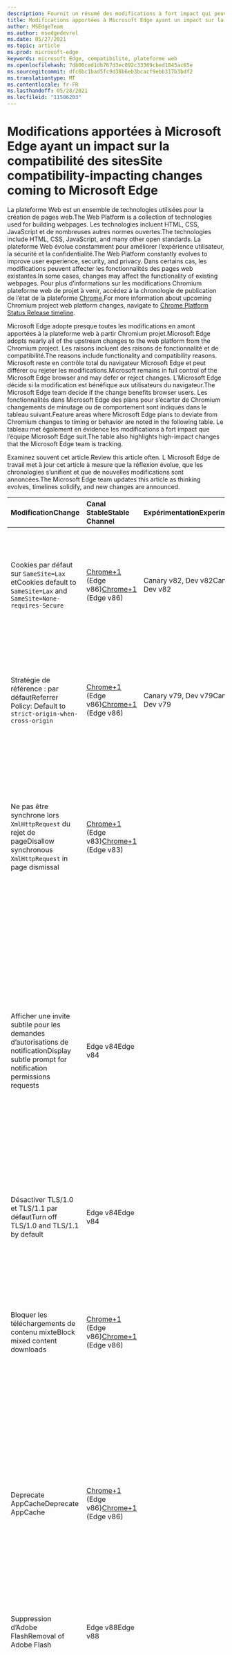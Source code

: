 ```yaml
---
description: Fournit un résumé des modifications à fort impact qui peuvent avoir un impact sur la compatibilité des sites
title: Modifications apportées à Microsoft Edge ayant un impact sur la compatibilité des sites
author: MSEdgeTeam
ms.author: msedgedevrel
ms.date: 05/27/2021
ms.topic: article
ms.prod: microsoft-edge
keywords: microsoft Edge, compatibilité, plateforme web
ms.openlocfilehash: 7db00ced1db767d3ec092c33369cbed1845ac65e
ms.sourcegitcommit: dfc6bc1bad5fc9d38b6eb3bcacf9ebb317b3bdf2
ms.translationtype: MT
ms.contentlocale: fr-FR
ms.lasthandoff: 05/28/2021
ms.locfileid: "11586203"
---
```

# <a name="site-compatibility-impacting-changes-coming-to-microsoft-edge"></a><span data-ttu-id="f7f99-104">Modifications apportées à Microsoft Edge ayant un impact sur la compatibilité des sites</span><span class="sxs-lookup"><span data-stu-id="f7f99-104">Site compatibility-impacting changes coming to Microsoft Edge</span></span>  

<span data-ttu-id="f7f99-105">La plateforme Web est un ensemble de technologies utilisées pour la création de pages web.</span><span class="sxs-lookup"><span data-stu-id="f7f99-105">The Web Platform is a collection of technologies used for building webpages.</span></span>  <span data-ttu-id="f7f99-106">Les technologies incluent HTML, CSS, JavaScript et de nombreuses autres normes ouvertes.</span><span class="sxs-lookup"><span data-stu-id="f7f99-106">The technologies include HTML, CSS, JavaScript, and many other open standards.</span></span>  <span data-ttu-id="f7f99-107">La plateforme Web évolue constamment pour améliorer l’expérience utilisateur, la sécurité et la confidentialité.</span><span class="sxs-lookup"><span data-stu-id="f7f99-107">The Web Platform constantly evolves to improve user experience, security, and privacy.</span></span>  <span data-ttu-id="f7f99-108">Dans certains cas, les modifications peuvent affecter les fonctionnalités des pages web existantes.</span><span class="sxs-lookup"><span data-stu-id="f7f99-108">In some cases, changes may affect the functionality of existing webpages.</span></span>  <span data-ttu-id="f7f99-109">Pour plus d’informations sur les modifications Chromium plateforme web de projet à venir, accédez à la chronologie de publication de l’état de la plateforme [Chrome.][ChromestatusFeaturesSchedule]</span><span class="sxs-lookup"><span data-stu-id="f7f99-109">For more information about upcoming Chromium project web platform changes, navigate to [Chrome Platform Status Release timeline][ChromestatusFeaturesSchedule].</span></span>  

<span data-ttu-id="f7f99-110">Microsoft Edge adopte presque toutes les modifications en amont apportées à la plateforme web à partir Chromium projet.</span><span class="sxs-lookup"><span data-stu-id="f7f99-110">Microsoft Edge adopts nearly all of the upstream changes to the web platform from the Chromium project.</span></span>  <span data-ttu-id="f7f99-111">Les raisons incluent des raisons de fonctionnalité et de compatibilité.</span><span class="sxs-lookup"><span data-stu-id="f7f99-111">The reasons include functionality and compatibility reasons.</span></span>  <span data-ttu-id="f7f99-112">Microsoft reste en contrôle total du navigateur Microsoft Edge et peut différer ou rejeter les modifications.</span><span class="sxs-lookup"><span data-stu-id="f7f99-112">Microsoft remains in full control of the Microsoft Edge browser and may defer or reject changes.</span></span>  <span data-ttu-id="f7f99-113">L’Microsoft Edge décide si la modification est bénéfique aux utilisateurs du navigateur.</span><span class="sxs-lookup"><span data-stu-id="f7f99-113">The Microsoft Edge team decide if the change benefits browser users.</span></span>  <span data-ttu-id="f7f99-114">Les fonctionnalités dans Microsoft Edge des plans pour s’écarter de Chromium changements de minutage ou de comportement sont indiqués dans le tableau suivant.</span><span class="sxs-lookup"><span data-stu-id="f7f99-114">Feature areas where Microsoft Edge plans to deviate from Chromium changes to timing or behavior are noted in the following table.</span></span>  <span data-ttu-id="f7f99-115">Le tableau met également en évidence les modifications à fort impact que l’équipe Microsoft Edge suit.</span><span class="sxs-lookup"><span data-stu-id="f7f99-115">The table also highlights high-impact changes that the Microsoft Edge team is tracking.</span></span>  

<span data-ttu-id="f7f99-116">Examinez souvent cet article.</span><span class="sxs-lookup"><span data-stu-id="f7f99-116">Review this article often.</span></span>  <span data-ttu-id="f7f99-117">L Microsoft Edge de travail met à jour cet article à mesure que la réflexion évolue, que les chronologies s’unifient et que de nouvelles modifications sont annoncées.</span><span class="sxs-lookup"><span data-stu-id="f7f99-117">The Microsoft Edge team updates this article as thinking evolves, timelines solidify, and new changes are announced.</span></span>  

| <span data-ttu-id="f7f99-118">Modification</span><span class="sxs-lookup"><span data-stu-id="f7f99-118">Change</span></span> | <span data-ttu-id="f7f99-119">Canal Stable</span><span class="sxs-lookup"><span data-stu-id="f7f99-119">Stable Channel</span></span> | <span data-ttu-id="f7f99-120">Expérimentation</span><span class="sxs-lookup"><span data-stu-id="f7f99-120">Experimentation</span></span> | <span data-ttu-id="f7f99-121">Informations complémentaires</span><span class="sxs-lookup"><span data-stu-id="f7f99-121">Additional information</span></span> |  
|:--- |:--- |:--- |:--- |
| <span data-ttu-id="f7f99-122">Cookies par défaut sur `SameSite=Lax` et</span><span class="sxs-lookup"><span data-stu-id="f7f99-122">Cookies default to `SameSite=Lax` and</span></span> `SameSite=None-requires-Secure` | <span data-ttu-id="f7f99-123">[Chrome+1](#release-comments) \(Edge v86\)</span><span class="sxs-lookup"><span data-stu-id="f7f99-123">[Chrome+1](#release-comments) \(Edge v86\)</span></span>  | <span data-ttu-id="f7f99-124">Canary v82, Dev v82</span><span class="sxs-lookup"><span data-stu-id="f7f99-124">Canary v82, Dev v82</span></span> | <span data-ttu-id="f7f99-125">Cette modification se produit dans le projet Chromium, sur lequel Microsoft Edge est basé.</span><span class="sxs-lookup"><span data-stu-id="f7f99-125">This change is happening in the Chromium project, on which Microsoft Edge is based.</span></span>  <span data-ttu-id="f7f99-126">Pour plus d’informations, y compris la chronologie planifiée par Google pour cette modification, accédez à l’entrée État de la plateforme [Chrome.][ChromestatusFeature5088147346030592]</span><span class="sxs-lookup"><span data-stu-id="f7f99-126">For more information, including the planned timeline by Google for this change, navigate to the [Chrome Platform Status entry][ChromestatusFeature5088147346030592].</span></span>  |  
| <span data-ttu-id="f7f99-127">Stratégie de référence : par défaut</span><span class="sxs-lookup"><span data-stu-id="f7f99-127">Referrer Policy: Default to</span></span> `strict-origin-when-cross-origin` | <span data-ttu-id="f7f99-128">[Chrome+1](#release-comments) \(Edge v86\)</span><span class="sxs-lookup"><span data-stu-id="f7f99-128">[Chrome+1](#release-comments) \(Edge v86\)</span></span>  | <span data-ttu-id="f7f99-129">Canary v79, Dev v79</span><span class="sxs-lookup"><span data-stu-id="f7f99-129">Canary v79, Dev v79</span></span> | <span data-ttu-id="f7f99-130">Cette modification se produit dans le projet Chromium, sur lequel Microsoft Edge est basé.</span><span class="sxs-lookup"><span data-stu-id="f7f99-130">This change is happening in the Chromium project, on which Microsoft Edge is based.</span></span>  <span data-ttu-id="f7f99-131">Pour plus d’informations, y compris la chronologie planifiée par Google pour cette modification, accédez à l’entrée État de la plateforme [Chrome.][ChromestatusFeature6251880185331712]</span><span class="sxs-lookup"><span data-stu-id="f7f99-131">For more information, including the planned timeline by Google for this change, navigate to the [Chrome Platform Status entry][ChromestatusFeature6251880185331712].</span></span>  |  
| <span data-ttu-id="f7f99-132">Ne pas être synchrone lors `XmlHttpRequest` du rejet de page</span><span class="sxs-lookup"><span data-stu-id="f7f99-132">Disallow synchronous `XmlHttpRequest` in page dismissal</span></span> | <span data-ttu-id="f7f99-133">[Chrome+1](#release-comments) \(Edge v83\)</span><span class="sxs-lookup"><span data-stu-id="f7f99-133">[Chrome+1](#release-comments) \(Edge v83\)</span></span> |  | <span data-ttu-id="f7f99-134">Cette modification se produit dans le projet Chromium, sur lequel Microsoft Edge est basé.</span><span class="sxs-lookup"><span data-stu-id="f7f99-134">This change is happening in the Chromium project, on which Microsoft Edge is based.</span></span>  <span data-ttu-id="f7f99-135">Matching Chrome, Microsoft Edge offers a Group Policy to turn off this change until Edge v88.</span><span class="sxs-lookup"><span data-stu-id="f7f99-135">Matching Chrome, Microsoft Edge offers a Group Policy to turn off this change until Edge v88.</span></span>  <span data-ttu-id="f7f99-136">Pour plus d’informations, y compris la chronologie planifiée par Google pour cette modification, accédez à l’entrée État de la plateforme [Chrome.][ChromestatusFeature4664843055398912]</span><span class="sxs-lookup"><span data-stu-id="f7f99-136">For more information, including the planned timeline by Google for this change, navigate to the [Chrome Platform Status entry][ChromestatusFeature4664843055398912].</span></span>  |  
| <span data-ttu-id="f7f99-137">Afficher une invite subtile pour les demandes d’autorisations de notification</span><span class="sxs-lookup"><span data-stu-id="f7f99-137">Display subtle prompt for notification permissions requests</span></span> | <span data-ttu-id="f7f99-138">Edge v84</span><span class="sxs-lookup"><span data-stu-id="f7f99-138">Edge v84</span></span> |  | <span data-ttu-id="f7f99-139">Les demandes de notification silencieuses affichent une icône de demande subtile dans la barre d’adresses pour les autorisations de notification de site demandées à l’aide de l’API ou de l’API, en remplaçant l’interface utilisateur complète ou standard de l’invite de présentation des `Notifications` `Push` autorisations.</span><span class="sxs-lookup"><span data-stu-id="f7f99-139">Quiet notification requests display a subtle request icon in the address bar for site notification permissions requested using the `Notifications` or `Push` API, replacing the full or standard permission flyout prompt UI.</span></span>  <span data-ttu-id="f7f99-140">Cette fonctionnalité est actuellement activée pour tous les utilisateurs.</span><span class="sxs-lookup"><span data-stu-id="f7f99-140">This feature is currently enabled for all users.</span></span>  <span data-ttu-id="f7f99-141">Pour refuser les demandes de notification silencieuses, accédez à `edge://settings/content/notifications` .</span><span class="sxs-lookup"><span data-stu-id="f7f99-141">To opt out of quiet notification requests, navigate to `edge://settings/content/notifications`.</span></span>  <span data-ttu-id="f7f99-142">À l’avenir, l’équipe Microsoft Edge peut envisager de réactiver l’invite de notification de volant complet dans certains scénarios.</span><span class="sxs-lookup"><span data-stu-id="f7f99-142">In the future, the Microsoft Edge team may explore re-enabling the full flyout notification prompt in some scenarios.</span></span>  |  
| <span data-ttu-id="f7f99-143">Désactiver TLS/1.0 et TLS/1.1 par défaut</span><span class="sxs-lookup"><span data-stu-id="f7f99-143">Turn off TLS/1.0 and TLS/1.1 by default</span></span> | <span data-ttu-id="f7f99-144">Edge v84</span><span class="sxs-lookup"><span data-stu-id="f7f99-144">Edge v84</span></span> |  | <span data-ttu-id="f7f99-145">La stratégie de groupe [SSLMinVersion][DeployedgeMicrosoftEdgePoliciesSslversionmin] permet de réactiver TLS/1.0 et TLS/1.1 ; la stratégie reste disponible jusqu’à edge v90.</span><span class="sxs-lookup"><span data-stu-id="f7f99-145">The [SSLMinVersion][DeployedgeMicrosoftEdgePoliciesSslversionmin] Group Policy permits re-enabling of TLS/1.0 and TLS/1.1; the policy remains available until Edge v90.</span></span>  |  
| <span data-ttu-id="f7f99-146">Bloquer les téléchargements de contenu mixte</span><span class="sxs-lookup"><span data-stu-id="f7f99-146">Block mixed content downloads</span></span> | <span data-ttu-id="f7f99-147">[Chrome+1](#release-comments) \(Edge v86\)</span><span class="sxs-lookup"><span data-stu-id="f7f99-147">[Chrome+1](#release-comments) \(Edge v86\)</span></span>  |  | <span data-ttu-id="f7f99-148">Cette modification se produit dans le projet Chromium, sur lequel Microsoft Edge est basé.</span><span class="sxs-lookup"><span data-stu-id="f7f99-148">This change is happening in the Chromium project, on which Microsoft Edge is based.</span></span>  <span data-ttu-id="f7f99-149">Pour plus d’informations, y compris la chronologie planifiée par Google pour cette modification, accédez à l’entrée du blog sur [la sécurité Google.][GoogleBlogSecurity20200206]</span><span class="sxs-lookup"><span data-stu-id="f7f99-149">For more information, including the planned timeline by Google for this change, navigate to the [Google security blog entry][GoogleBlogSecurity20200206].</span></span>  <span data-ttu-id="f7f99-150">La planification du déploiement de Microsoft sur les types de fichiers à avertir ou bloquer est planifiée pour une version après Chrome.</span><span class="sxs-lookup"><span data-stu-id="f7f99-150">The Microsoft rollout schedule on file types to warn or block is planned for one release after Chrome.</span></span>  |  
| <span data-ttu-id="f7f99-151">Deprecate AppCache</span><span class="sxs-lookup"><span data-stu-id="f7f99-151">Deprecate AppCache</span></span> | <span data-ttu-id="f7f99-152">[Chrome+1](#release-comments) \(Edge v86\)</span><span class="sxs-lookup"><span data-stu-id="f7f99-152">[Chrome+1](#release-comments) \(Edge v86\)</span></span>  |  | <span data-ttu-id="f7f99-153">Cette modification se produit dans le projet Chromium, sur lequel Microsoft Edge est basé.</span><span class="sxs-lookup"><span data-stu-id="f7f99-153">This change is happening in the Chromium project, on which Microsoft Edge is based.</span></span>  <span data-ttu-id="f7f99-154">Pour plus d’informations, accédez à la [documentation WebDev.][WebDevAppCacheRemoval]</span><span class="sxs-lookup"><span data-stu-id="f7f99-154">For more information, navigate to the [WebDev documentation][WebDevAppCacheRemoval].</span></span>  <span data-ttu-id="f7f99-155">La planification du déploiement de Microsoft pour l’annulation est prévue pour une version après Chrome.</span><span class="sxs-lookup"><span data-stu-id="f7f99-155">The Microsoft rollout schedule for deprecation is planned for one release after Chrome.</span></span>  <span data-ttu-id="f7f99-156">La demande d’un [jeton OriginTrial AppCache][ChromeDevelopersOrigintrialsAppCacheOriginTrial] permet aux sites de continuer à utiliser l’API dépréciée jusqu’à Edge v90.</span><span class="sxs-lookup"><span data-stu-id="f7f99-156">Requesting an [AppCache OriginTrial Token][ChromeDevelopersOrigintrialsAppCacheOriginTrial] allows sites to continue to use the deprecated API until Edge v90.</span></span>  |  
| <span data-ttu-id="f7f99-157">Suppression d’Adobe Flash</span><span class="sxs-lookup"><span data-stu-id="f7f99-157">Removal of Adobe Flash</span></span> | <span data-ttu-id="f7f99-158">Edge v88</span><span class="sxs-lookup"><span data-stu-id="f7f99-158">Edge v88</span></span>  |  | <span data-ttu-id="f7f99-159">Cette modification se produit dans le projet Chromium, sur lequel Microsoft Edge est basé.</span><span class="sxs-lookup"><span data-stu-id="f7f99-159">This change is happening in the Chromium project, on which Microsoft Edge is based.</span></span>  <span data-ttu-id="f7f99-160">Pour plus d’informations, accédez à la feuille de [route Chromium Adobe Flash.][ChromiumFlashRoadmapSupportRemoved]</span><span class="sxs-lookup"><span data-stu-id="f7f99-160">For more information, navigate to the [Adobe Flash Chromium Roadmap][ChromiumFlashRoadmapSupportRemoved].</span></span>  | 
| <span data-ttu-id="f7f99-161">Désactiver et supprimer FTP</span><span class="sxs-lookup"><span data-stu-id="f7f99-161">Turn off and remove FTP</span></span> | <span data-ttu-id="f7f99-162">Edge v88</span><span class="sxs-lookup"><span data-stu-id="f7f99-162">Edge v88</span></span>  | <span data-ttu-id="f7f99-163">Edge Beta v87</span><span class="sxs-lookup"><span data-stu-id="f7f99-163">Edge Beta v87</span></span> | <span data-ttu-id="f7f99-164">Dans Edge Beta v87, la prise en charge FTP est désactivée par défaut . dans Edge Stable v87, il reste activé.</span><span class="sxs-lookup"><span data-stu-id="f7f99-164">In Edge Beta v87, FTP support is turned off by default; in Edge Stable v87 it remains enabled.</span></span>  <span data-ttu-id="f7f99-165">Dans Edge v88, la prise en charge ftp est entièrement supprimée.</span><span class="sxs-lookup"><span data-stu-id="f7f99-165">In Edge v88, FTP support is removed entirely.</span></span>  <span data-ttu-id="f7f99-166">Cette modification se produit dans le projet Chromium, sur lequel Microsoft Edge est basé.</span><span class="sxs-lookup"><span data-stu-id="f7f99-166">This change is happening in the Chromium project, on which Microsoft Edge is based.</span></span>  <span data-ttu-id="f7f99-167">Pour plus d’informations, accédez à [l’entrée d’état de la plateforme Chrome.][ChromestatusFeature6246151319715840]</span><span class="sxs-lookup"><span data-stu-id="f7f99-167">For more information, navigate to the [Chrome Platform Status Entry][ChromestatusFeature6246151319715840].</span></span>  <span data-ttu-id="f7f99-168">Les entreprises qui ont des sites qui nécessitent toujours la prise en charge de FTP peuvent continuer à utiliser FTP en configurant le site pour qu’il utilise [le mode IE.][DeployedgeEdgeIeMode]</span><span class="sxs-lookup"><span data-stu-id="f7f99-168">Enterprises that have sites that still require FTP support can continue to use FTP by configuring the site to use [IE mode][DeployedgeEdgeIeMode].</span></span>  | 
| <span data-ttu-id="f7f99-169">Mise à niveau automatique des images de contenu mixte</span><span class="sxs-lookup"><span data-stu-id="f7f99-169">Autoupgrade mixed content images</span></span> | <span data-ttu-id="f7f99-170">Edge v88</span><span class="sxs-lookup"><span data-stu-id="f7f99-170">Edge v88</span></span>  |  | <span data-ttu-id="f7f99-171">Les références \(HTTP\) non sécurisées aux images sont automatiquement mises à niveau vers HTTPS ; Si l’image n’est pas disponible sur HTTPS, le téléchargement de l’image échoue.</span><span class="sxs-lookup"><span data-stu-id="f7f99-171">Non-secure \(HTTP\) references to images are automatically upgraded to HTTPS; if the image is not available over HTTPS, the image download fails.</span></span> <span data-ttu-id="f7f99-172">Une [stratégie de][DeployedgeMicrosoftEdgePoliciesInsecurecontentallowedforurls] groupe est disponible pour contrôler cette fonctionnalité.</span><span class="sxs-lookup"><span data-stu-id="f7f99-172">A [Group Policy][DeployedgeMicrosoftEdgePoliciesInsecurecontentallowedforurls] is available to control this feature.</span></span> <span data-ttu-id="f7f99-173">Cette modification se produit dans le projet Chromium, sur lequel Microsoft Edge est basé.</span><span class="sxs-lookup"><span data-stu-id="f7f99-173">This change is happening in the Chromium project, on which Microsoft Edge is based.</span></span> <span data-ttu-id="f7f99-174">Pour plus d’informations, accédez à l’entrée État de [la plateforme Chrome.][ChromestatusFeature4926989725073408]</span><span class="sxs-lookup"><span data-stu-id="f7f99-174">For more information, navigate to the [Chrome Platform Status entry][ChromestatusFeature4926989725073408].</span></span>  | 
| <span data-ttu-id="f7f99-175">Authentification HTTP non bloquée lorsque les cookies tiers sont bloqués</span><span class="sxs-lookup"><span data-stu-id="f7f99-175">HTTP authentication disallowed when third-party cookies are blocked</span></span>  | <span data-ttu-id="f7f99-176">Edge v87</span><span class="sxs-lookup"><span data-stu-id="f7f99-176">Edge v87</span></span>  |  | <span data-ttu-id="f7f99-177">À partir de Edge v87, lorsque les cookies sont bloqués pour les demandes tierces, à l’aide de la stratégie [BlockThirdPartyCookies][DeployedgeMicrosoftEdgePoliciesBlockthirdpartycookies] ou de la bascule dans , l’authentification HTTP est également `edge://settings` interdit.</span><span class="sxs-lookup"><span data-stu-id="f7f99-177">Starting with Edge v87, when cookies are blocked for third-party requests, using either the [BlockThirdPartyCookies][DeployedgeMicrosoftEdgePoliciesBlockthirdpartycookies] policy or the toggle in `edge://settings`, HTTP authentication is also disallowed.</span></span> <span data-ttu-id="f7f99-178">Cette modification peut avoir un impact Enterprise [téléchargements][DeployedgeEdgeIeModePoliciesConfigureUsingUseEnterpriseModeIeWebsiteListPolicy] de liste des sites en mode Internet Explorer si le point de terminaison hébergeant la liste nécessite l’utilisation de l’authentification HTTP.</span><span class="sxs-lookup"><span data-stu-id="f7f99-178">This change may impact Enterprise Mode [Site List downloads for Internet Explorer mode][DeployedgeEdgeIeModePoliciesConfigureUsingUseEnterpriseModeIeWebsiteListPolicy] if the endpoint hosting the list requires the use of HTTP authentication.</span></span>  <span data-ttu-id="f7f99-179">Pour autoriser l’utilisation des cookies et de l’authentification HTTP pour les téléchargements de listes de sites en mode Enterprise, ajoutez un modèle d’URL correspondant à la stratégie [CookiesAllowedForURLs.][DeployedgeMicrosoftEdgePoliciesCookiesallowedforurls]</span><span class="sxs-lookup"><span data-stu-id="f7f99-179">To allow the use of both cookies and HTTP authentication for Enterprise Mode Site List downloads, add a matching URL pattern to the [CookiesAllowedForURLs][DeployedgeMicrosoftEdgePoliciesCookiesallowedforurls] policy.</span></span>  |
| <span data-ttu-id="f7f99-180">Suppression de 3DES dans TLS</span><span class="sxs-lookup"><span data-stu-id="f7f99-180">Removal of 3DES in TLS</span></span>  | <span data-ttu-id="f7f99-181">Edge v93</span><span class="sxs-lookup"><span data-stu-id="f7f99-181">Edge v93</span></span>  |  | <span data-ttu-id="f7f99-182">À partir de Edge v93, la prise en charge de TLS_RSA_WITH_3DES_EDE_CBC_SHA suite de chiffrement sera supprimée.</span><span class="sxs-lookup"><span data-stu-id="f7f99-182">Starting with Edge v93, support for the TLS_RSA_WITH_3DES_EDE_CBC_SHA cipher suite will be removed.</span></span> <span data-ttu-id="f7f99-183">Cette modification se produit dans le projet Chromium, sur lequel Microsoft Edge est basé.</span><span class="sxs-lookup"><span data-stu-id="f7f99-183">This change is happening in the Chromium project, on which Microsoft Edge is based.</span></span> <span data-ttu-id="f7f99-184">Pour plus d’informations, accédez à l’entrée État de [la plateforme Chrome.][ChromestatusFeature6678134168485888]</span><span class="sxs-lookup"><span data-stu-id="f7f99-184">For more information, navigate to the [Chrome Platform Status entry][ChromestatusFeature6678134168485888].</span></span> <span data-ttu-id="f7f99-185">En outre, dans Edge v93, une stratégie de compatibilité sera disponible pour prendre en charge les scénarios qui doivent conserver la compatibilité avec les serveurs obsolètes.</span><span class="sxs-lookup"><span data-stu-id="f7f99-185">Additionally, in Edge v93, a compatibility policy will be available to support scenarios that need to retain compatibility with outdated servers.</span></span> <span data-ttu-id="f7f99-186">Cette stratégie de compatibilité deviendra obsolète et cessera de fonctionner dans Edge v95.</span><span class="sxs-lookup"><span data-stu-id="f7f99-186">This compatibility policy will become obsolete and stop working in Edge v95.</span></span> <span data-ttu-id="f7f99-187">Assurez-vous de mettre à jour les serveurs touchés avant.</span><span class="sxs-lookup"><span data-stu-id="f7f99-187">Ensure that you update impacted servers before then.</span></span> |

##### <a name="release-comments"></a><span data-ttu-id="f7f99-188">Publier des commentaires</span><span class="sxs-lookup"><span data-stu-id="f7f99-188">Release comments</span></span>  

:::row:::
   :::column span="1":::
      <span data-ttu-id="f7f99-189">Chrome+1</span><span class="sxs-lookup"><span data-stu-id="f7f99-189">Chrome+1</span></span>  
   :::column-end:::
   :::column span="2":::
      <span data-ttu-id="f7f99-190">En fonction des commentaires des utilisateurs et des développeurs, la fonctionnalité ou la modification indiquée est fourni une version après Chrome.</span><span class="sxs-lookup"><span data-stu-id="f7f99-190">Based on user and developer feedback, the indicated feature or change ships one release after Chrome.</span></span>  
   :::column-end:::
:::row-end:::
:::row:::
   :::column span="1":::
      <span data-ttu-id="f7f99-191">Chrome ou Chrome+1</span><span class="sxs-lookup"><span data-stu-id="f7f99-191">Chrome or Chrome+1</span></span>  
   :::column-end:::
   :::column span="2":::
      <span data-ttu-id="f7f99-192">En fonction des commentaires des utilisateurs et des développeurs, la fonctionnalité ou le changement indiqué est fourni en même temps ou une version après Chrome.</span><span class="sxs-lookup"><span data-stu-id="f7f99-192">Based on user and developer feedback, the indicated feature or change ships at the same time or one release after Chrome.</span></span>  
   :::column-end:::
:::row-end:::

<!-- links -->  

[DeployedgeEdgeIeMode]: /deployedge/edge-ie-mode "À propos du mode IE | Documents Microsoft"  
[DeployedgeEdgeIeModePoliciesConfigureUsingUseEnterpriseModeIeWebsiteListPolicy]: /deployedge/edge-ie-mode-policies#configure-using-the-use-the-enterprise-mode-ie-website-list-policy "Configurer à l’aide de la stratégie de liste Enterprise de sites web En mode IE - Configurer les stratégies de mode IE | Documents Microsoft"  
[DeployedgeMicrosoftEdgePoliciesBlockthirdpartycookies]: /deployedge/microsoft-edge-policies#blockthirdpartycookies "BlockThirdPartyCookies - Microsoft Edge - Stratégies | Documents Microsoft"  
[DeployedgeMicrosoftEdgePoliciesCookiesallowedforurls]: /deployedge/microsoft-edge-policies#cookiesallowedforurls "CookiesAllowedForUrls - Microsoft Edge - Stratégies | Documents Microsoft"  
[DeployedgeMicrosoftEdgePoliciesInsecurecontentallowedforurls]:  /deployedge/microsoft-edge-policies#insecurecontentallowedforurls "InsecureContentAllowedForUrls - Microsoft Edge - Stratégies | Documents Microsoft"  
[DeployedgeMicrosoftEdgePoliciesSslversionmin]: /deployedge/microsoft-edge-policies#sslversionmin "SSLVersionMin - Microsoft Edge - Stratégies | Documents Microsoft"  

[ChromestatusFeaturesSchedule]: https://www.chromestatus.com/features/schedule "Calendrier de publication | État de la plateforme Chrome"  
[ChromestatusFeature4664843055398912]: https://chromestatus.com/feature/4664843055398912 "Disallow sync XHR in page dismissal JavaScript | État de la plateforme Chrome"  
[ChromestatusFeature4926989725073408]: https://chromestatus.com/feature/4926989725073408 "Mise à niveau automatique du contenu mixte d’image | État de la plateforme Chrome"  
[ChromestatusFeature5088147346030592]: https://chromestatus.com/feature/5088147346030592 "Valeur par défaut des cookies SameSite=Lax | État de la plateforme Chrome"  
[ChromestatusFeature6246151319715840]: https://chromestatus.com/feature/6246151319715840 "Désintépreser la prise en charge de FTP | État de la plateforme Chrome"  
[ChromestatusFeature6251880185331712]: https://chromestatus.com/feature/6251880185331712 "Stratégie de référence : par défaut sur strict-origin-when-cross-origin | État de la plateforme Chrome"  
[ChromestatusFeature6678134168485888]: https://chromestatus.com/feature/6678134168485888 "Supprimer 3DES dans les | TLS État de la plateforme Chrome"

[ChromiumFlashRoadmapSupportRemoved]: https://www.chromium.org/flash-roadmap#TOC-Flash-Support-Removed-from-Chromium-Target:-Chrome-88---Jan-2021- "Prise en charge flash supprimée de Chromium (Cible : Chrome 88+ - Jan 2021) - Feuille de route flash | Chromium Projets"  

[ChromeDevelopersOrigintrialsAppCacheOriginTrial]: https://developers.chrome.com/origintrials/#/view_trial/1776670052997660673 "Jeton AppCache OriginTrial | Développeurs Chrome"  

[GoogleBlogSecurity20200206]: https://security.googleblog.com/2020/02/protecting-users-from-insecure_6.html "Protection des utilisateurs contre les téléchargements non sécurisés dans Google Chrome - Blog sur la sécurité Google Online" 

[WebDevAppCacheRemoval]: https://web.dev/appcache-removal "Préparation de la suppression d’AppCache | web.dev"  

<!--todo:  cleanup links  -->  
